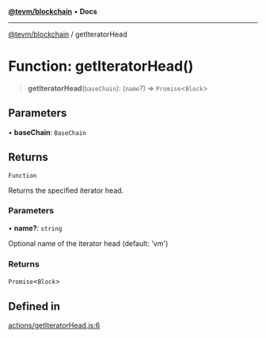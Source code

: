 [**@tevm/blockchain**](../README.md) • **Docs**

***

[@tevm/blockchain](../globals.md) / getIteratorHead

# Function: getIteratorHead()

> **getIteratorHead**(`baseChain`): (`name`?) => `Promise`\<`Block`\>

## Parameters

• **baseChain**: `BaseChain`

## Returns

`Function`

Returns the specified iterator head.

### Parameters

• **name?**: `string`

Optional name of the iterator head (default: 'vm')

### Returns

`Promise`\<`Block`\>

## Defined in

[actions/getIteratorHead.js:6](https://github.com/evmts/tevm-monorepo/blob/main/packages/blockchain/src/actions/getIteratorHead.js#L6)
